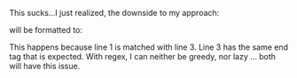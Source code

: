 This sucks...I just realized, the downside to my approach:

<div id=a>
<div id=b>
</div>
</div>

will be formatted to:

<div id=a>
  <div id=b>
</div>
</div>

This happens because line 1 is matched with line 3. Line 3 has the same end tag that is expected. With regex, I can neither be greedy, nor lazy ... both will have this issue.
